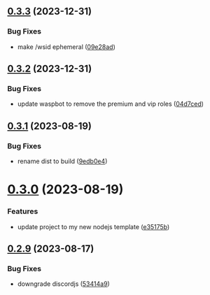 ## [0.3.3](https://github.com/Torwent/wasp-discord/compare/v0.3.2...v0.3.3) (2023-12-31)


### Bug Fixes

* make /wsid ephemeral ([09e28ad](https://github.com/Torwent/wasp-discord/commit/09e28ad222d83eaf92863cad802157b052ea0a10))



## [0.3.2](https://github.com/Torwent/wasp-discord/compare/v0.3.1...v0.3.2) (2023-12-31)


### Bug Fixes

* update waspbot to remove the premium and vip roles ([04d7ced](https://github.com/Torwent/wasp-discord/commit/04d7ced8e9a17a0224f53a9dbfd7ee551e20bdcd))



## [0.3.1](https://github.com/Torwent/wasp-discord/compare/v0.3.0...v0.3.1) (2023-08-19)


### Bug Fixes

* rename dist to build ([9edb0e4](https://github.com/Torwent/wasp-discord/commit/9edb0e4f22fdcb3c7512059184429f58ed8f551c))



# [0.3.0](https://github.com/Torwent/wasp-discord/compare/v0.2.9...v0.3.0) (2023-08-19)


### Features

* update project to my new nodejs template ([e35175b](https://github.com/Torwent/wasp-discord/commit/e35175bc416b472fd137a464002ce1f122183681))



## [0.2.9](https://github.com/Torwent/wasp-discord/compare/v0.2.8...v0.2.9) (2023-08-17)


### Bug Fixes

* downgrade discordjs ([53414a9](https://github.com/Torwent/wasp-discord/commit/53414a94ecb0ac998efdcd6913ba84fba4eadfac))



